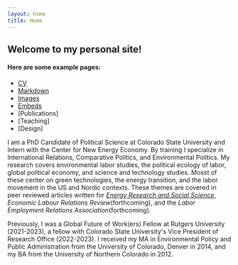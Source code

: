 ```yaml
---
layout: home
title: Home
---
```


## Welcome to my personal site!


#### Here are some example pages:

- [CV](01-CV)
- [Markdown](02-markdown-examples)
- [Images](03-images-examples)
- [Embeds](04-embeds-examples)
- [Publications]
- [Teaching]
- [Design]
  
I am a PhD Candidate of Political Science at Colorado State University and Intern with the Center for New Energy Economy. 
By training I specialize in International Relations, Comparative Politics, and Environmental Politics. My research covers environmental labor studies, the political ecology of labor, global political economy, and science and technology studies. Mosst of these center on green technologies, the energy transition, and the labor movement in the US and Nordic contexts. These themes are covered in peer reviewed articles written for [_Energy Research and Social Science_](https://www.sciencedirect.com/science/article/abs/pii/S2214629622004315), _Economic Labour Relations Review_(forthcoming), and the _Labor Employment Relations Association_(forthcoming).  

Previously, I was a Global Future of Work(ers) Fellow at Rutgers University (2021-2023), a fellow with Colorado State University's Vice President of Research Office (2022-2023). I received my MA in Environmental Policy and Public Administration from the University of Colorado, Denver in 2014, and my BA from the University of Northern Colorado in 2012.
